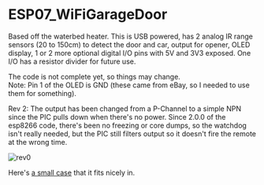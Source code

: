 # ESP07_WiFiGarageDoor

Based off the waterbed heater.  This is USB powered, has 2 analog IR range sensors (20 to 150cm) to detect the door and car, output for opener, OLED display, 1 or 2 more optional digital I/O pins with 5V and 3V3 exposed.  One I/O has a resistor divider for future use.  
  
The code is not complete yet, so things may change.  
Note:  Pin 1 of the OLED is GND (these came from eBay, so I needed to use them for something).  
  
Rev 2: The output has been changed from a P-Channel to a simple NPN since the PIC pulls down when there's no power.  Since 2.0.0 of the esp8266 code, there's been no freezing or core dumps, so the watchdog isn't really needed, but the PIC still filters output so it doesn't fire the remote at the wrong time.  
  
![rev0](http://www.curioustech.net/images/gdo.png)  
  
  
Here's [a small case](http://www.allelectronics.com/make-a-store/item/mbu-906/utility-case-2.74-x-1.99-x-0.83/1.html) that it fits nicely in.
